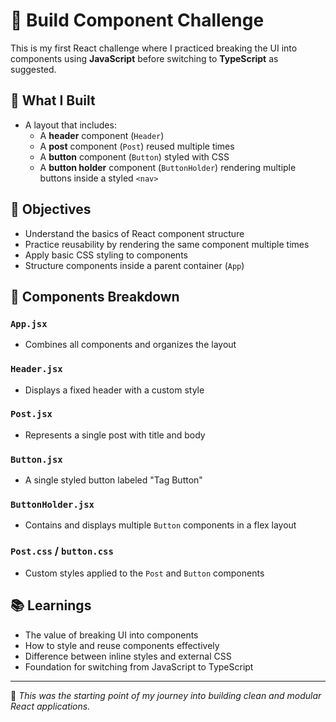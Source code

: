# 🧩 Build Component Challenge

This is my first React challenge where I practiced breaking the UI into components using **JavaScript** before switching to **TypeScript** as suggested.

## 🚀 What I Built

- A layout that includes:
  - A **header** component (`Header`)
  - A **post** component (`Post`) reused multiple times
  - A **button** component (`Button`) styled with CSS
  - A **button holder** component (`ButtonHolder`) rendering multiple buttons inside a styled `<nav>`

## 🎯 Objectives

- Understand the basics of React component structure
- Practice reusability by rendering the same component multiple times
- Apply basic CSS styling to components
- Structure components inside a parent container (`App`)

## 🧩 Components Breakdown

### `App.jsx`
- Combines all components and organizes the layout

### `Header.jsx`
- Displays a fixed header with a custom style

### `Post.jsx`
- Represents a single post with title and body

### `Button.jsx`
- A single styled button labeled "Tag Button"

### `ButtonHolder.jsx`
- Contains and displays multiple `Button` components in a flex layout

### `Post.css` / `button.css`
- Custom styles applied to the `Post` and `Button` components

## 📚 Learnings

- The value of breaking UI into components
- How to style and reuse components effectively
- Difference between inline styles and external CSS
- Foundation for switching from JavaScript to TypeScript

---

📌 *This was the starting point of my journey into building clean and modular React applications.*
